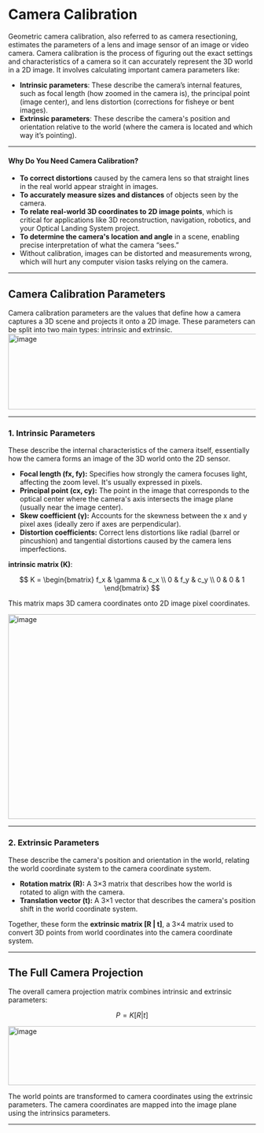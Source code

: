 # Camera Calibration
Geometric camera calibration, also referred to as camera resectioning, estimates the parameters of a lens and image sensor of an image or video camera.
Camera calibration is the process of figuring out the exact settings and characteristics of a camera so it can accurately represent the 3D world in a 2D image. It involves calculating important camera parameters like:

- **Intrinsic parameters**: These describe the camera’s internal features, such as focal length (how zoomed in the camera is), the principal point (image center), and lens distortion (corrections for fisheye or bent images).
- **Extrinsic parameters**: These describe the camera's position and orientation relative to the world (where the camera is located and which way it’s pointing).

***

#### Why Do You Need Camera Calibration?

- **To correct distortions** caused by the camera lens so that straight lines in the real world appear straight in images.
- **To accurately measure sizes and distances** of objects seen by the camera.
- **To relate real-world 3D coordinates to 2D image points**, which is critical for applications like 3D reconstruction, navigation, robotics, and your Optical Landing System project.
- **To determine the camera's location and angle** in a scene, enabling precise interpretation of what the camera “sees.”
- Without calibration, images can be distorted and measurements wrong, which will hurt any computer vision tasks relying on the camera.

***
## Camera Calibration Parameters
Camera calibration parameters are the values that define how a camera captures a 3D scene and projects it onto a 2D image. These parameters can be split into two main types: intrinsic and extrinsic.
<img width="657" height="154" alt="image" src="https://github.com/user-attachments/assets/d1318c5f-bfdc-4e9e-bbdc-f1922aa6d029" />

***

### 1. Intrinsic Parameters

These describe the internal characteristics of the camera itself, essentially how the camera forms an image of the 3D world onto the 2D sensor.

- **Focal length (fx, fy):** Specifies how strongly the camera focuses light, affecting the zoom level. It's usually expressed in pixels.
- **Principal point (cx, cy):** The point in the image that corresponds to the optical center where the camera's axis intersects the image plane (usually near the image center).
- **Skew coefficient (γ):** Accounts for the skewness between the x and y pixel axes (ideally zero if axes are perpendicular).
- **Distortion coefficients:** Correct lens distortions like radial (barrel or pincushion) and tangential distortions caused by the camera lens imperfections.

**intrinsic matrix (K)**:

$$
K =
\begin{bmatrix}
f_x & \gamma & c_x \\
0 & f_y & c_y \\
0 & 0 & 1
\end{bmatrix}
$$

This matrix maps 3D camera coordinates onto 2D image pixel coordinates.

<img width="579" height="416" alt="image" src="https://github.com/user-attachments/assets/e37ede5a-c36b-4a6d-bfa1-08a08cd4ee8a" />


***

### 2. Extrinsic Parameters

These describe the camera's position and orientation in the world, relating the world coordinate system to the camera coordinate system.

- **Rotation matrix (R):** A 3×3 matrix that describes how the world is rotated to align with the camera.
- **Translation vector (t):** A 3×1 vector that describes the camera's position shift in the world coordinate system.

Together, these form the **extrinsic matrix [R | t]**, a 3×4 matrix used to convert 3D points from world coordinates into the camera coordinate system.

***

## The Full Camera Projection

The overall camera projection matrix combines intrinsic and extrinsic parameters:

$$
P = K [R | t]
$$

<img width="680" height="120" alt="image" src="https://github.com/user-attachments/assets/a5d5b021-48a4-4328-be66-400605e3d25a" />

The world points are transformed to camera coordinates using the extrinsic parameters. The camera coordinates are mapped into the image plane using the intrinsics parameters.


***



